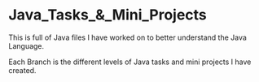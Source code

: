 # Java_Tasks_&_Mini_Projects
This is full of Java files I have worked on to better understand the Java Language. 

Each Branch is the different levels of Java tasks and mini projects I have created. 
